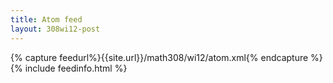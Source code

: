 ```yaml
---
title: Atom feed
layout: 308wi12-post
---
```


{% capture feedurl%}{{site.url}}/math308/wi12/atom.xml{% endcapture %}
{% include feedinfo.html %}

